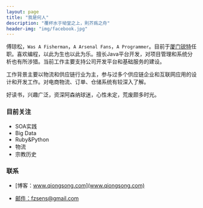 ```yaml
---
layout: page
title: "我是何人"
description: "覆杯水于坳堂之上，則芥爲之舟"
header-img: "img/facebook.jpg"
---
```



傅琼松，`Was A Fisherman`，`A Arsenal Fans`，`A Programmer`。目前于[厦门锐特](http://www.sinoservices.com)任职。喜欢编程，以此为生也以此为乐。擅长Java平台开发，对项目管理和系统分析也有所涉猎。当前工作主要支持公司开发平台和基础服务的建设。  

工作背景主要以物流和供应链行业为主，参与过多个供应链企业和互联网应用的设计和开发工作。对电商物流、订单、仓储系统有较深入了解。  

好读书，兴趣广泛，资深阿森纳球迷，心性未定，荒废颇多时光。


### 目前关注
- SOA实践
- Big Data
- Ruby&Python
- 物流
- 宗教历史


### 联系

- [博客：www.qiongsong.com](www.qiongsong.com)

- [邮件：fzsens@gmail.com](mailto:fzsens@gmail.com)






